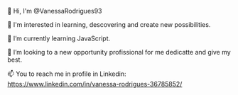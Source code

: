 👋 Hi, I'm @VanessaRodrigues93

👀 I'm interested in learning, descovering and create new possibilities.

🌱 I’m currently learning JavaScript.

💞️ I’m looking to a new opportunity profissional for me dedicatte and give my best.

📫 You to reach me in profile in Linkedin:     https://www.linkedin.com/in/vanessa-rodrigues-36785852/

<!---
VanessaRodrigues93/VanessaRodrigues93 is a ✨ special ✨ repository because its `README.md` (this file) appears on your GitHub profile.
You can click the Preview link to take a look at your changes.
--->
